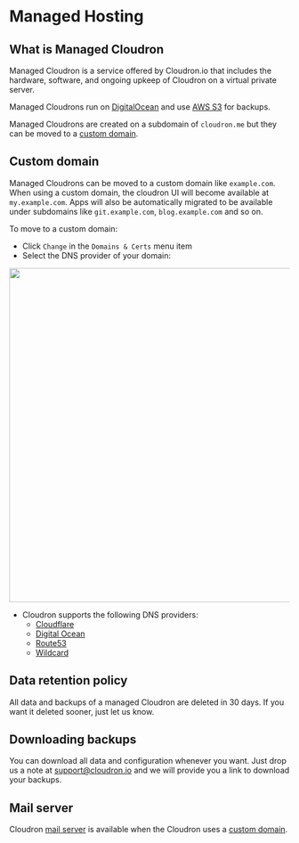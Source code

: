 # Managed Hosting

## What is Managed Cloudron

Managed Cloudron is a service offered by Cloudron.io that includes the hardware,
software, and ongoing upkeep of Cloudron on a virtual private server.

Managed Cloudrons run on [DigitalOcean](https://digitalocean.com) and use
[AWS S3](https://aws.amazon.com/s3/) for backups.

Managed Cloudrons are created on a subdomain of `cloudron.me` but they can be moved
to a [custom domain](#custom-domain).

## Custom domain

Managed Cloudrons can be moved to a custom domain like `example.com`. When using a custom
domain, the cloudron UI will become available at `my.example.com`. Apps will also be automatically
migrated to be available under subdomains like `git.example.com`, `blog.example.com` and so on.

To move to a custom domain:

* Click `Change` in the `Domains & Certs` menu item
* Select the DNS provider of your domain:

<center>
<img src="/img/custom-domain.png" class="shadow" width="600px">
</center>

* Cloudron supports the following DNS providers:
    *   [Cloudflare](/documentation/domains/#cloudflare-dns)
    *   [Digital Ocean](/documentation/domains/#cloudflare-dns)
    *   [Route53](/documentation/domains/#route-53-dns)
    *   [Wildcard](/documentation/domains/#wildcard-dns)

## Data retention policy

All data and backups of a managed Cloudron are deleted in 30 days. If you want it deleted
sooner, just let us know.

## Downloading backups

You can download all data and configuration whenever you want. Just drop us a note at
support@cloudron.io and we will provide you a link to download your backups.

## Mail server

Cloudron [mail server](/documentation/email/#how-cloudron-email-works) is available
when the Cloudron uses a [custom domain](#custom-domain).


